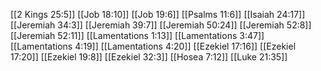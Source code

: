 [[2 Kings 25:5]]
[[Job 18:10]]
[[Job 19:6]]
[[Psalms 11:6]]
[[Isaiah 24:17]]
[[Jeremiah 34:3]]
[[Jeremiah 39:7]]
[[Jeremiah 50:24]]
[[Jeremiah 52:8]]
[[Jeremiah 52:11]]
[[Lamentations 1:13]]
[[Lamentations 3:47]]
[[Lamentations 4:19]]
[[Lamentations 4:20]]
[[Ezekiel 17:16]]
[[Ezekiel 17:20]]
[[Ezekiel 19:8]]
[[Ezekiel 32:3]]
[[Hosea 7:12]]
[[Luke 21:35]]
